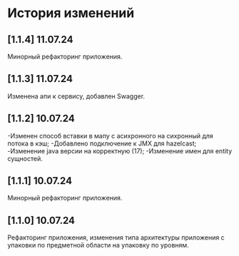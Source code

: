 # История изменений

## [1.1.4] 11.07.24
Минорный рефакторинг приложения.

## [1.1.3] 11.07.24
Изменена апи к сервису, добавлен Swagger.

## [1.1.2] 10.07.24
-Изменен способ вставки в мапу с асихронного на сихронный для потока в кэш;
-Добавлено подключение к JMX для hazelcast;
-Изменение java версии на корректную (17);
-Изменение имен для entity сущностей.

## [1.1.1] 10.07.24
Минорный рефакторинг приложения.

## [1.1.0] 10.07.24
Рефакторинг приложения, изменения типа архитектуры приложения с упаковки по предметной области на упаковку по уровням.
